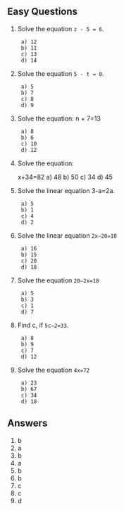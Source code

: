 ## Easy Questions
1. Solve the equation `z - 5 = 6`.

        a) 12
        b) 11
        c) 13
        d) 14
 

2. Solve the equation `5 - t = 0`.

        a) 5
        b) 7
        c) 8
        d) 9
 
 
3. Solve the equation: n + 7=13

        a) 8
        b) 6
        c) 10
        d) 12
 
 
4. Solve the equation:

    x+34=82
        a) 48
        b) 50
        c) 34
        d) 45
 
 
 
5. Solve the linear equation 3-a=2a.

        a) 5
        b) 1
        c) 4
        d) 2
 
 
 
6. Solve the linear equation `2x−20=10`

        a) 16
        b) 15
        c) 20
        d) 18
 
 
7. Solve the equation `20−2x=18`

        a) 5
        b) 3
        c) 1
        d) 7
 
8. Find c, if `5c−2=33`.

        a) 8
        b) 9
        c) 7
        d) 12
 
 
9. Solve the equation `4x=72`

        a) 23
        b) 67
        c) 34
        d) 18

## Answers
1. b
2. a
3. b
4. a
5. b
6. b
7. c
8. c
9. d